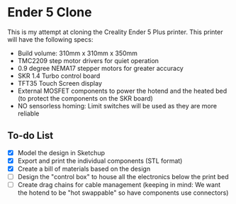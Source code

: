 # Ender 5 Clone
This is my attempt at cloning the Creality Ender 5 Plus printer. This printer will have the following specs:
- Build volume: 310mm x 310mm x 350mm
- TMC2209 step motor drivers for quiet operation
- 0.9 degree NEMA17 stepper motors for greater accuracy
- SKR 1.4 Turbo control board
- TFT35 Touch Screen display
- External MOSFET components to power the hotend and the heated bed (to protect the components on the SKR board)
- NO sensorless homing: Limit switches will be used as they are more reliable

## To-do List
- [X] Model the design in Sketchup
- [X] Export and print the individual components (STL format)
- [X] Create a bill of materials based on the design
- [ ] Design the "control box" to house all the electronics below the print bed
- [ ] Create drag chains for cable management (keeping in mind: We want the hotend to be "hot swappable" so have components use connectors)
